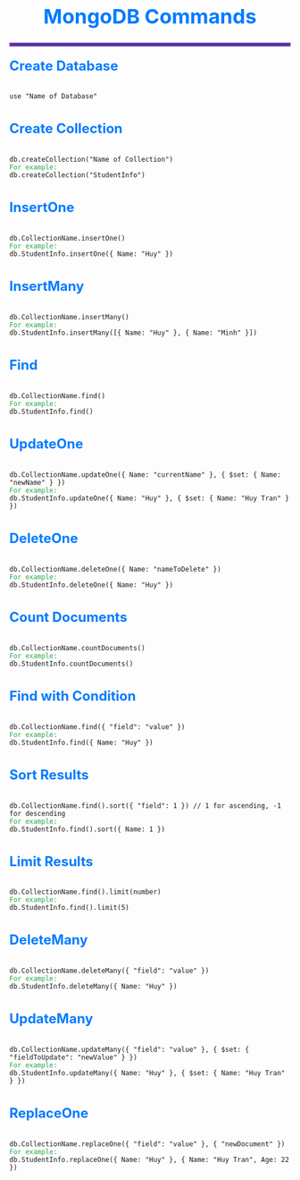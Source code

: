 
<h1 style="font-size: 36px; font-weight: bold; text-align: center; color: #007BFF;">
    MongoDB Commands
</h1>
<hr style="border: 3px solid #6f42c1;">

<h2 style="font-size: 24px; margin-top: 20px; color: #007BFF;">Create Database</h2>
<pre>
<code>
use "Name of Database"
</code>
</pre>

<h2 style="font-size: 24px; margin-top: 20px; color: #007BFF;">Create Collection</h2>
<pre>
<code>
db.createCollection("Name of Collection")
<span style="color: #28a745;">For example:</span>
db.createCollection("StudentInfo")
</code>
</pre>

<h2 style="font-size: 24px; margin-top: 20px; color: #007BFF;">InsertOne</h2>
<pre>
<code>
db.CollectionName.insertOne()
<span style="color: #28a745;">For example:</span>
db.StudentInfo.insertOne({ Name: "Huy" })
</code>
</pre>

<h2 style="font-size: 24px; margin-top: 20px; color: #007BFF;">InsertMany</h2>
<pre>
<code>
db.CollectionName.insertMany()
<span style="color: #28a745;">For example:</span>
db.StudentInfo.insertMany([{ Name: "Huy" }, { Name: "Minh" }])
</code>
</pre>

<h2 style="font-size: 24px; margin-top: 20px; color: #007BFF;">Find</h2>
<pre>
<code>
db.CollectionName.find()
<span style="color: #28a745;">For example:</span>
db.StudentInfo.find()
</code>
</pre>

<h2 style="font-size: 24px; margin-top: 20px; color: #007BFF;">UpdateOne</h2>
<pre>
<code>
db.CollectionName.updateOne({ Name: "currentName" }, { $set: { Name: "newName" } })
<span style="color: #28a745;">For example:</span>
db.StudentInfo.updateOne({ Name: "Huy" }, { $set: { Name: "Huy Tran" } })
</code>
</pre>

<h2 style="font-size: 24px; margin-top: 20px; color: #007BFF;">DeleteOne</h2>
<pre>
<code>
db.CollectionName.deleteOne({ Name: "nameToDelete" })
<span style="color: #28a745;">For example:</span>
db.StudentInfo.deleteOne({ Name: "Huy" })
</code>
</pre>

<h2 style="font-size: 24px; margin-top: 20px; color: #007BFF;">Count Documents</h2>
<pre>
<code>
db.CollectionName.countDocuments()
<span style="color: #28a745;">For example:</span>
db.StudentInfo.countDocuments()
</code>
</pre>

<h2 style="font-size: 24px; margin-top: 20px; color: #007BFF;">Find with Condition</h2>
<pre>
<code>
db.CollectionName.find({ "field": "value" })
<span style="color: #28a745;">For example:</span>
db.StudentInfo.find({ Name: "Huy" })
</code>
</pre>

<h2 style="font-size: 24px; margin-top: 20px; color: #007BFF;">Sort Results</h2>
<pre>
<code>
db.CollectionName.find().sort({ "field": 1 }) // 1 for ascending, -1 for descending
<span style="color: #28a745;">For example:</span>
db.StudentInfo.find().sort({ Name: 1 })
</code>
</pre>

<h2 style="font-size: 24px; margin-top: 20px; color: #007BFF;">Limit Results</h2>
<pre>
<code>
db.CollectionName.find().limit(number)
<span style="color: #28a745;">For example:</span>
db.StudentInfo.find().limit(5)
</code>
</pre>

<h2 style="font-size: 24px; margin-top: 20px; color: #007BFF;">DeleteMany</h2>
<pre>
<code>
db.CollectionName.deleteMany({ "field": "value" })
<span style="color: #28a745;">For example:</span>
db.StudentInfo.deleteMany({ Name: "Huy" })
</code>
</pre>

<h2 style="font-size: 24px; margin-top: 20px; color: #007BFF;">UpdateMany</h2>
<pre>
<code>
db.CollectionName.updateMany({ "field": "value" }, { $set: { "fieldToUpdate": "newValue" } })
<span style="color: #28a745;">For example:</span>
db.StudentInfo.updateMany({ Name: "Huy" }, { $set: { Name: "Huy Tran" } })
</code>
</pre>

<h2 style="font-size: 24px; margin-top: 20px; color: #007BFF;">ReplaceOne</h2>
<pre>
<code>
db.CollectionName.replaceOne({ "field": "value" }, { "newDocument" })
<span style="color: #28a745;">For example:</span>
db.StudentInfo.replaceOne({ Name: "Huy" }, { Name: "Huy Tran", Age: 22 })
</code>
</pre>
